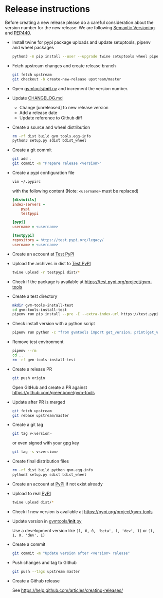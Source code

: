 # Release instructions

Before creating a new release please do a careful consideration about the
version number for the new release. We are following [Semantic Versioning](https://semver.org/)
and [PEP440](https://www.python.org/dev/peps/pep-0440/).

* Install twine for pypi package uploads and update setuptools, pipenv and wheel packages

  ```sh
  python3 -m pip install --user --upgrade twine setuptools wheel pipenv
  ```

* Fetch upstream changes and create release branch

  ```sh
  git fetch upstream
  git checkout -b create-new-release upstream/master
  ```

* Open [gvmtools/__init__.py](https://github.com/greenbone/gvm-tools/blob/master/gvmtools/__init__.py)
  and increment the version number.

* Update [CHANGELOG.md](https://github.com/greenbone/gvm-tools/blob/master/CHANGELOG.md)
  * Change [unreleased] to new release version
  * Add a release date
  * Update reference to Github diff

* Create a source and wheel distribution

  ```sh
  rm -rf dist build gvm_tools.egg-info
  python3 setup.py sdist bdist_wheel
  ```

* Create a git commit

  ```sh
  git add .
  git commit -m "Prepare release <version>"
  ```

* Create a pypi configuration file

  ```sh
  vim ~/.pypirc
  ```

  with the following content (Note: `<username>` must be replaced)

  ```ini
  [distutils]
  index-servers =
      pypi
      testpypi

  [pypi]
  username = <username>

  [testpypi]
  repository = https://test.pypi.org/legacy/
  username = <username>

* Create an account at [Test PyPI](https://packaging.python.org/guides/using-testpypi/)

* Upload the archives in dist to [Test PyPI](https://test.pypi.org/)

  ```sh
  twine upload -r testpypi dist/*
  ```

* Check if the package is available at https://test.pypi.org/project/gvm-tools

* Create a test directory

  ```sh
  mkdir gvm-tools-install-test
  cd gvm-tools-install-test
  pipenv run pip install --pre -I --extra-index-url https://test.pypi.org/simple/ gvm-tools
  ```

* Check install version with a python script

  ```sh
  pipenv run python -c "from gvmtools import get_version; print(get_version())"
  ```

* Remove test environment

  ```sh
  pipenv --rm
  cd ..
  rm -rf gvm-tools-install-test
  ```

* Create a release PR

  ```sh
  git push origin
  ```
  Open GitHub and create a PR against https://github.com/greenbone/gvm-tools

* Update after PR is merged

  ```sh
  git fetch upstream
  git rebase upstream/master
  ```

* Create a git tag

  ```sh
  git tag v<version>
  ```

  or even signed with your gpg key

  ```sh
  git tag -s v<version>
  ```
* Create final distribution files

  ```sh
  rm -rf dist build python_gvm.egg-info
  python3 setup.py sdist bdist_wheel

* Create an account at [PyPI](https://pypi.org/) if not exist already

* Upload to real [PyPI](https://pypi.org/)

  ```sh
  twine upload dist/*
  ```

* Check if new version is available at https://pypi.org/project/gvm-tools


* Update version in [gvmtools/__init__.py](https://github.com/greenbone/gvm-tools/blob/master/gvmtools/__init__.py)

  Use a development version like `(1, 0, 0, 'beta', 1, 'dev', 1)` or
  `(1, 1, 0, 'dev', 1)`

* Create a commit

  ```sh
  git commit -m "Update version after <version> release"
  ```

* Push changes and tag to Github

  ```sh
  git push --tags upstream master
  ```

* Create a Github release

  See https://help.github.com/articles/creating-releases/
